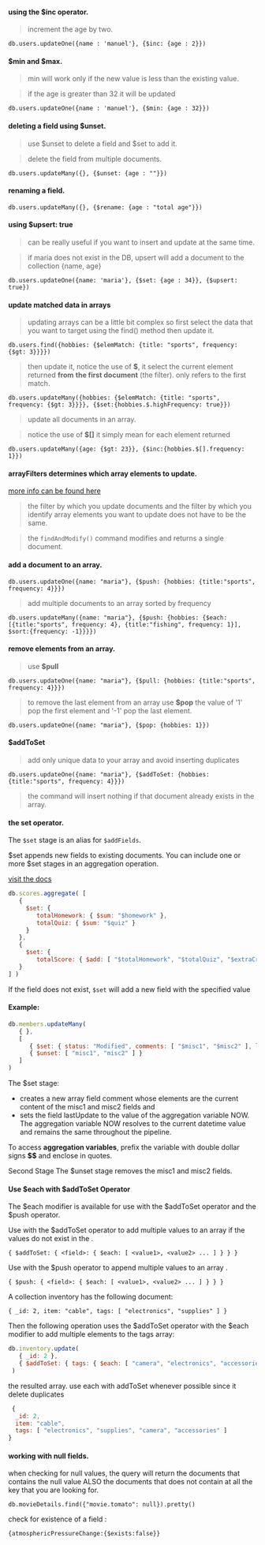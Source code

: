 #### using the \$inc operator.

> increment the age by two.

`db.users.updateOne({name : 'manuel'}, {$inc: {age : 2}})`

#### $min and $max.

> min will work only if the new value is less than the existing value.

> if the age is greater than 32 it will be updated

`db.users.updateOne({name : 'manuel'}, {$min: {age : 32}})`

#### deleting a field using \$unset.

> use $unset to delete a field and $set to add it.

> delete the field from multiple documents.

`db.users.updateMany({}, {$unset: {age : ""}})`

#### renaming a field.

`db.users.updateMany({}, {$rename: {age : "total age"}})`

#### using \$upsert: true

> can be really useful if you want to insert and update at the same time.

> if maria does not exist in the DB, upsert will add a document to the collection {name, age}

`db.users.updateOne({name: 'maria'}, {$set: {age : 34}}, {$upsert: true})`

#### update matched data in arrays

> updating arrays can be a little bit complex so first select the data that you want to target using the find() method then
> update it.

`db.users.find({hobbies: {$elemMatch: {title: "sports", frequency: {$gt: 3}}}})`

> then update it, notice the use of **\$**, it select the current element returned **from** **the first document** (the filter). only refers to the first match.

`db.users.updateMany({hobbies: {$elemMatch: {title: "sports", frequency: {$gt: 3}}}}, {$set:{hobbies.$.highFrequency: true}})`

> update all documents in an array.

> notice the use of **\$[]**
> it simply mean for each element returned

`db.users.updateMany({age: {$gt: 23}}, {$inc:{hobbies.$[].frequency: 1}})`

#### **arrayFilters** determines which array elements to update.

[more info can be found here](https://docs.mongodb.com/manual/reference/method/db.collection.updateMany/#examples)

> the filter by which you update documents and the filter by which you identify array elements you want to update does not have to be the same.

> the `findAndModify()` command modifies and returns a single document.

#### add a document to an array.

`db.users.updateOne({name: "maria"}, {$push: {hobbies: {title:"sports", frequency: 4}}})`

> add multiple documents to an array sorted by frequency

`db.users.updateMany({name: "maria"}, {$push: {hobbies: {$each: [{title:"sports", frequency: 4}, {title:"fishing", frequency: 1}], $sort:{frequency: -1}}}})`

#### remove elements from an array.

> use **\$pull**

`db.users.updateOne({name: "maria"}, {$pull: {hobbies: {title:"sports", frequency: 4}}})`

> to remove the last element from an array use **\$pop**
> the value of '1' pop the first element and '-1' pop the last element.

`db.users.updateOne({name: "maria"}, {$pop: {hobbies: 1}})`

#### \$addToSet

> add only unique data to your array and avoid inserting duplicates

`db.users.updateOne({name: "maria"}, {$addToSet: {hobbies: {title:"sports", frequency: 4}}})`

> the command will insert nothing if that document already exists in the array.

#### the set operator.

The `$set` stage is an alias for `$addFields`.

$set appends new fields to existing documents. You can include one or more $set stages in an aggregation operation.

[visit the docs](https://docs.mongodb.com/manual/reference/operator/aggregation/set/#pipe._S_set)

```js
db.scores.aggregate( [
   {
     $set: {
        totalHomework: { $sum: "$homework" },
        totalQuiz: { $sum: "$quiz" }
     }
   },
   {
     $set: {
        totalScore: { $add: [ "$totalHomework", "$totalQuiz", "$extraCredit" ] } }
   }
] )
```

If the field does not exist, `$set` will add a new field with the specified value

#### Example:

```js
db.members.updateMany(
   { },
   [
      { $set: { status: "Modified", comments: [ "$misc1", "$misc2" ], lastUpdate: "$$NOW" } },
      { $unset: [ "misc1", "misc2" ] }
   ]
)
```
The $set stage:

* creates a new array field comment whose elements are the current content of the misc1 and misc2 fields and
* sets the field lastUpdate to the value of the aggregation variable NOW. The aggregation variable NOW resolves to the current datetime value and remains the same throughout the pipeline.

To access **aggregation variables**, prefix the variable with double dollar signs **$$** and enclose in quotes.

Second Stage
The $unset stage removes the misc1 and misc2 fields.

#### Use $each with $addToSet Operator

The $each modifier is available for use with the $addToSet operator and the $push operator.

Use with the $addToSet operator to add multiple values to an array <field> if the values do not exist in the <field>.

`{ $addToSet: { <field>: { $each: [ <value1>, <value2> ... ] } } }`

Use with the $push operator to append multiple values to an array <field>.

`{ $push: { <field>: { $each: [ <value1>, <value2> ... ] } } }`

A collection inventory has the following document:

`{ _id: 2, item: "cable", tags: [ "electronics", "supplies" ] }`

Then the following operation uses the $addToSet operator with the $each modifier to add multiple elements to the tags array:

```js
db.inventory.update(
   { _id: 2 },
   { $addToSet: { tags: { $each: [ "camera", "electronics", "accessories" ] } } }
 )
 ```

the resulted array. use each with addToSet whenever possible since it delete duplicates

```js
 {
  _id: 2,
  item: "cable",
  tags: [ "electronics", "supplies", "camera", "accessories" ]
}
```


#### working with null fields.

when checking for null values, the query will return the documents that contains the null value ALSO the documents that does not contain at all the key that you are looking for.

`db.movieDetails.find({"movie.tomato": null}).pretty()`

check for existence of a field :

`{atmosphericPressureChange:{$exists:false}}`